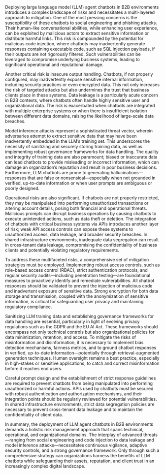 Deploying large language model (LLM) agent chatbots in B2B environments introduces a complex landscape of risks and necessitates a multi-layered approach to mitigation. One of the most pressing concerns is the susceptibility of these chatbots to social engineering and phishing attacks. Their human-like conversational abilities, while enhancing user experience, can be exploited by malicious actors to extract sensitive information or distribute harmful links. This risk is compounded by the potential for malicious code injection, where chatbots may inadvertently generate responses containing executable code, such as SQL injection payloads, if their outputs are not rigorously filtered. Such vulnerabilities can be leveraged to compromise underlying business systems, leading to significant operational and reputational damage.

Another critical risk is insecure output handling. Chatbots, if not properly configured, may inadvertently expose sensitive internal information, including security practices or even encrypted data. This not only increases the risk of targeted attacks but also undermines the trust that business clients place in these systems. Data leakage is a particularly acute concern in B2B contexts, where chatbots often handle highly sensitive user and organizational data. The risk is exacerbated when chatbots are integrated with multiple enterprise systems or when there is insufficient isolation between different data domains, raising the likelihood of large-scale data breaches.

Model inference attacks represent a sophisticated threat vector, wherein adversaries attempt to extract sensitive data that may have been inadvertently embedded in the LLM’s training set. This underscores the necessity of sanitizing and securely storing training data, as well as implementing robust governance frameworks for data handling. The quality and integrity of training data are also paramount; biased or inaccurate data can lead chatbots to provide misleading or incorrect information, which can damage an organization’s reputation and result in poor business decisions. Furthermore, LLM chatbots are prone to generating hallucinations—responses that are false or nonsensical—especially when not grounded in verified, up-to-date information or when user prompts are ambiguous or poorly designed.

Operational risks are also significant. If chatbots are not properly restricted, they may be manipulated into performing unauthorized transactions or altering account details, posing both financial and operational threats. Malicious prompts can disrupt business operations by causing chatbots to execute unintended actions, such as data theft or deletion. The integration of chatbots with critical business systems via APIs introduces another layer of risk; weak API access controls can expose these systems to unauthorized access, data leakage, and broader security breaches. In shared infrastructure environments, inadequate data segregation can result in cross-tenant data leakage, compromising the confidentiality of business clients and potentially violating regulatory requirements.

To address these multifaceted risks, a comprehensive set of mitigation strategies must be employed. Implementing robust access controls, such as role-based access control (RBAC), strict authentication protocols, and regular security audits—including penetration testing—are foundational measures to proactively identify and remediate vulnerabilities. All chatbot responses should be validated to prevent the injection of malicious code and inadvertent exposure of sensitive data. Strong encryption for both data storage and transmission, coupled with the anonymization of sensitive information, is critical for safeguarding user privacy and maintaining regulatory compliance.

Sanitizing LLM training data and establishing governance frameworks for data handling are essential, particularly in light of evolving privacy regulations such as the GDPR and the EU AI Act. These frameworks should encompass not only technical controls but also organizational policies for data minimization, retention, and access. To mitigate the risks of misinformation and disinformation, it is necessary to implement bias detection mechanisms, fairness metrics, and to ground chatbot responses in verified, up-to-date information—potentially through retrieval-augmented generation techniques. Human oversight remains a best practice, especially in high-stakes or sensitive applications, to catch and correct misinformation before it reaches end users.

Careful prompt design and the establishment of strict response guidelines are required to prevent chatbots from being manipulated into performing unauthorized or harmful actions. APIs used by chatbots must be secured with robust authentication and authorization mechanisms, and their integration points should be regularly reviewed for potential vulnerabilities. In shared infrastructure environments, strict data segregation policies are necessary to prevent cross-tenant data leakage and to maintain the confidentiality of client data.

In summary, the deployment of LLM agent chatbots in B2B environments demands a holistic risk management approach that spans technical, operational, and organizational domains. The interplay of advanced threats—ranging from social engineering and code injection to data leakage and model inference attacks—necessitates continuous vigilance, adaptive security controls, and a strong governance framework. Only through such a comprehensive strategy can organizations harness the benefits of LLM chatbots while safeguarding their assets, reputation, and client trust in an increasingly complex digital landscape.